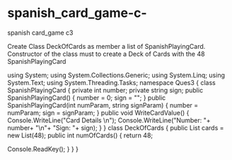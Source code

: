 # spanish_card_game-c-
spanish card_game c3

Create Class DeckOfCards as member a list of SpanishPlayingCard. Constructor of 
the class must to create a Deck of Cards with the 48 SpanishPlayingCard


using System; 
using System.Collections.Generic; 
using System.Linq; 
using System.Text; 
using System.Threading.Tasks; 
namespace Ques3 
{ 
 class SpanishPlayingCard 
 { 
 private int number; 
 private string sign; 
 public SpanishPlayingCard() 
 { 
 number = 0; 
 sign = ""; 
 } 
 public SpanishPlayingCard(int numParam, string signParam) 
 { 
 number = numParam; 
 sign = signParam; 
 } 
 public void WriteCardValue() 
 { 
 Console.WriteLine("Card Details \n"); 
 Console.WriteLine("Number: "+ number+ "\n"+ "Sign: "+ sign); 
 } 
 } 
 class DeckOfCards 
 { 
 public List<SpanishPlayingCard> cards = new List<SpanishPlayingCard>(48); 
 public int numOfCards() 
 { 
 return 48; 
 
 Console.ReadKey(); 
 } 
 } 
}
